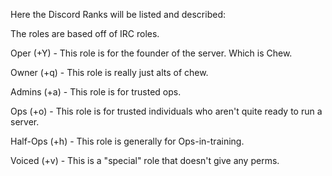 Here the Discord Ranks will be listed and described:

The roles are based off of IRC roles.

Oper (+Y) - This role is for the founder of the server. Which is Chew.

Owner (+q) - This role is really just alts of chew.

Admins (+a) - This role is for trusted ops.

Ops (+o) - This role is for trusted individuals who aren't quite ready to run a server.

Half-Ops (+h) - This role is generally for Ops-in-training.

Voiced (+v) - This is a "special" role that doesn't give any perms.
